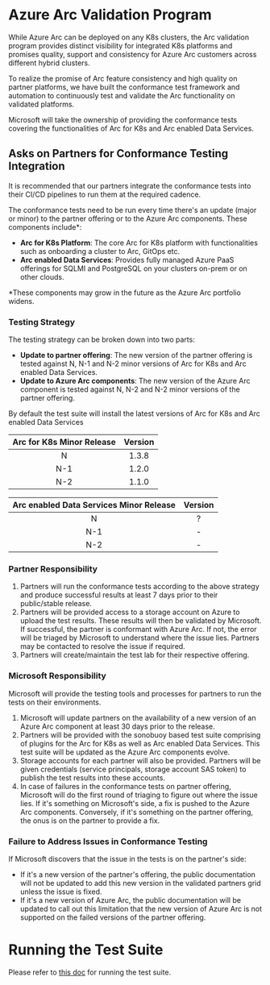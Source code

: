  # Azure Arc Validation Program 

While Azure Arc can be deployed on any K8s clusters, the Arc validation program provides distinct visibility for integrated K8s platforms and promises quality, support and consistency for Azure Arc customers across different hybrid clusters. 

To realize the promise of Arc feature consistency and high quality on partner platforms, we have built the conformance test framework and automation to continuously test and validate the Arc functionality on validated platforms.

Microsoft will take the ownership of providing the conformance tests covering the functionalities of Arc for K8s and Arc enabled Data Services.

## Asks on Partners for Conformance Testing Integration

It is recommended that our partners integrate the conformance tests into their CI/CD pipelines to run them at the required cadence.

The conformance tests need to be run every time there's an update (major or minor) to the partner offering or to the Azure Arc components.
These components include*:
- **Arc for K8s Platform**: The core Arc for K8s platform with functionalities such as onboarding a cluster to Arc, GitOps etc.
- **Arc enabled Data Services**: Provides fully managed Azure PaaS offerings for SQLMI and PostgreSQL on your clusters on-prem or on other clouds.

*These components may grow in the future as the Azure Arc portfolio widens.

### Testing Strategy

The testing strategy can be broken down into two parts:
- **Update to partner offering**: The new version of the partner offering is tested against N, N-1 and N-2 minor versions of Arc for K8s and Arc enabled Data Services.
- **Update to Azure Arc components**: The new version of the Azure Arc component is tested against N, N-2 and N-2 minor versions of the partner offering.

By default the test suite will install the latest versions of Arc for K8s and Arc enabled Data Services

| Arc for K8s Minor Release | Version |
| :---: | :----: |
| N | 1.3.8 |
| N-1 | 1.2.0 |
| N-2 | 1.1.0 |

| Arc enabled Data Services Minor Release | Version |
| :---: | :----: |
| N | ? |
| N-1 | - |
| N-2 | - |

### Partner Responsibility

1. Partners will run the conformance tests according to the above strategy and produce successful results at least 7 days prior to their public/stable release.
2. Partners will be provided access to a storage account on Azure to upload the test results. These results will then be validated by Microsoft. If successful, the partner is conformant with Azure Arc. If not, the error will be triaged by Microsoft to understand where the issue lies. Partners may be contacted to resolve the issue if required. 
3. Partners will create/maintain the test lab for their respective offering.

### Microsoft Responsibility

Microsoft will provide the testing tools and processes for partners to run the tests on their environments.
1. Microsoft will update partners on the availability of a new version of an Azure Arc component at least 30 days prior to the release.
2. Partners will be provided with the sonobuoy based test suite comprising of plugins for the Arc for K8s as well as Arc enabled Data Services. This test suite will be updated as the Azure Arc components evolve.
3. Storage accounts for each partner will also be provided. Partners will be given credentials (service principals, storage account SAS token) to publish the test results into these accounts.  
4. In case of failures in the conformance tests on partner offering, Microsoft will do the first round of triaging to figure out where the issue lies. If it's something on Microsoft's side, a fix is pushed to the Azure Arc components. Conversely, if it's something on the partner offering, the onus is on the partner to provide a fix.

### Failure to Address Issues in Conformance Testing
If Microsoft discovers that the issue in the tests is on the partner's side:
- If it's a new version of the partner's offering, the public documentation will not be updated to add this new version in the validated partners grid unless the issue is fixed.
- If it's a new version of Azure Arc, the public documentation will be updated to call out this limitation that the new version of Azure Arc is not supported on the failed versions of the partner offering.

# Running the Test Suite

Please refer to [this doc](testsuite/running-tests.md) for running the test suite.